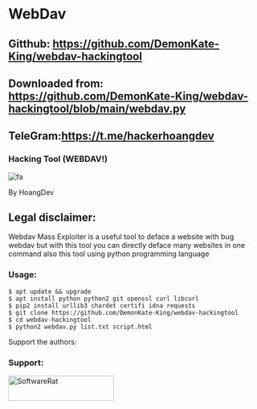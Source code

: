 # WebDav
## Gitthub: https://github.com/DemonKate-King/webdav-hackingtool
## Downloaded from: https://github.com/DemonKate-King/webdav-hackingtool/blob/main/webdav.py
## TeleGram:https://t.me/hackerhoangdev
### Hacking Tool (WEBDAV!) 

![fa](https://upanh.cf/snrf3riukb.jpg)

By HoangDev

## Legal disclaimer:

Webdav Mass Exploiter is a useful tool to deface a website with bug webdav but with this tool you can directly deface many websites in one command also this tool using python programming language


### Usage:
```
$ apt update && upgrade
$ apt install python python2 git openssl curl libcurl
$ pip2 install urllib3 chardet certifi idna requests
$ git clone https://github.com/DemonKate-King/webdav-hackingtool
$ cd webdav-hackingtool
$ python2 webdav.py list.txt script.html
```


Support the authors:

<h3 align="left">Support:</h3>
<p><a href="https://www.buymeacoffee.com/HoangDeveloper"> <img align="left" src="https://cdn.buymeacoffee.com/buttons/v2/default-yellow.png" height="50" width="210" alt="SoftwareRat" /></a></p><br><br>
